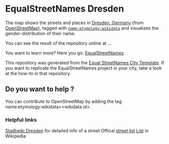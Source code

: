 # EqualStreetNames Dresden

The map shows the streets and places in [Dresden, Germany](https://www.openstreetmap.org/relation/191645) (from [OpenStreetMap](http://osm.org/)), tagged with [`name:etymology:wikidata`](https://wiki.openstreetmap.org/wiki/Key:name:etymology:wikidata) and visualizes the gender-distribution of their name.

You can see the result of the repository online at ...

You want to learn more? Here you go: [EqualStreetNames](https://github.com/EqualStreetNames/equalstreetnames)

This repository was generated from the [Equal StreetNames City Template](https://github.com/EqualStreetNames/equalstreetnames-template).
If you want to replicate the EqualStreetNames project in your city, take a look at the how-to in that repository.

## Do you want to help ? 

You can contribute to OpenStreetMap by adding the tag name:etymology:wikidata=\<wikidata id\>.

### Helpful links

[Stadtwiki Dresden](https://www.stadtwikidd.de/wiki/Hauptseite) for detailed info of a street
Offical [street list](https://www.dresden.de/de/leben/stadtportrait/statistik/publikationen/strassenverzeichnis.php)
[List](https://de.wikipedia.org/wiki/Liste_der_nach_Personen_benannten_Stra%C3%9Fen_und_Pl%C3%A4tze_in_Dresden) in Wikipedia